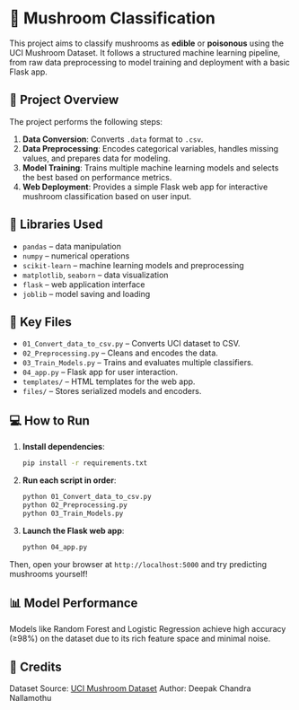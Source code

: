 # 🍄 Mushroom Classification

This project aims to classify mushrooms as **edible** or **poisonous** using the UCI Mushroom Dataset. It follows a structured machine learning pipeline, from raw data preprocessing to model training and deployment with a basic Flask app.

## 🚀 Project Overview

The project performs the following steps:
1. **Data Conversion**: Converts `.data` format to `.csv`.
2. **Data Preprocessing**: Encodes categorical variables, handles missing values, and prepares data for modeling.
3. **Model Training**: Trains multiple machine learning models and selects the best based on performance metrics.
4. **Web Deployment**: Provides a simple Flask web app for interactive mushroom classification based on user input.

## 🧰 Libraries Used

- `pandas` – data manipulation
- `numpy` – numerical operations
- `scikit-learn` – machine learning models and preprocessing
- `matplotlib`, `seaborn` – data visualization
- `flask` – web application interface
- `joblib` – model saving and loading

## 📂 Key Files

- `01_Convert_data_to_csv.py` – Converts UCI dataset to CSV.
- `02_Preprocessing.py` – Cleans and encodes the data.
- `03_Train_Models.py` – Trains and evaluates multiple classifiers.
- `04_app.py` – Flask app for user interaction.
- `templates/` – HTML templates for the web app.
- `files/` – Stores serialized models and encoders.

## 💻 How to Run

1. **Install dependencies**:
   ```bash
   pip install -r requirements.txt
   ```

2. **Run each script in order**:

   ```bash
   python 01_Convert_data_to_csv.py
   python 02_Preprocessing.py
   python 03_Train_Models.py
   ```

3. **Launch the Flask web app**:

   ```bash
   python 04_app.py
   ```

Then, open your browser at `http://localhost:5000` and try predicting mushrooms yourself!

## 📊 Model Performance

Models like Random Forest and Logistic Regression achieve high accuracy (≥98%) on the dataset due to its rich feature space and minimal noise.

## 📜 Credits

Dataset Source: [UCI Mushroom Dataset](https://archive.ics.uci.edu/ml/datasets/Mushroom)
Author: Deepak Chandra Nallamothu

